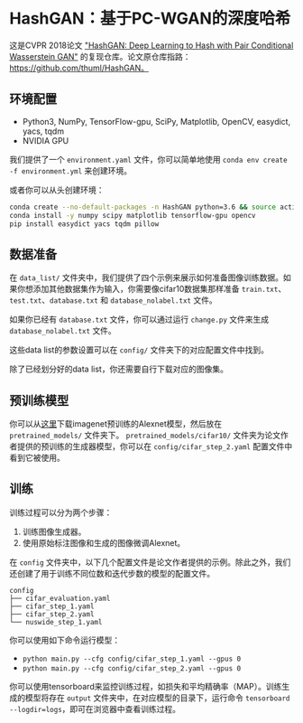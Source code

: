 # HashGAN：基于PC-WGAN的深度哈希

这是CVPR 2018论文 ["HashGAN: Deep Learning to Hash with Pair Conditional Wasserstein GAN"](http://openaccess.thecvf.com/content_cvpr_2018/papers/Cao_HashGAN_Deep_Learning_CVPR_2018_paper.pdf) 的复现仓库。论文原仓库指路：https://github.com/thuml/HashGAN。

## 环境配置

- Python3, NumPy, TensorFlow-gpu, SciPy, Matplotlib, OpenCV, easydict, yacs, tqdm
- NVIDIA GPU

我们提供了一个 `environment.yaml` 文件，你可以简单地使用 `conda env create -f environment.yml` 来创建环境。

或者你可以从头创建环境：
```bash
conda create --no-default-packages -n HashGAN python=3.6 && source activate HashGAN
conda install -y numpy scipy matplotlib tensorflow-gpu opencv
pip install easydict yacs tqdm pillow
```

## 数据准备
在 `data_list/` 文件夹中，我们提供了四个示例来展示如何准备图像训练数据。如果你想添加其他数据集作为输入，你需要像cifar10数据集那样准备 `train.txt`、`test.txt`、`database.txt` 和 `database_nolabel.txt` 文件。

如果你已经有 `database.txt` 文件，你可以通过运行 `change.py` 文件来生成 `database_nolabel.txt` 文件。 

这些data list的参数设置可以在 `config/` 文件夹下的对应配置文件中找到。

除了已经划分好的data list，你还需要自行下载对应的图像集。

## 预训练模型

你可以从[这里](https://github.com/thulab/DeepHash/releases/download/v0.1/reference_pretrain.npy.zip)下载imagenet预训练的Alexnet模型，然后放在 `pretrained_models/` 文件夹下。
`pretrained_models/cifar10/` 文件夹为论文作者提供的预训练的生成器模型，你可以在 `config/cifar_step_2.yaml` 配置文件中看到它被使用。

## 训练

训练过程可以分为两个步骤：
1. 训练图像生成器。
2. 使用原始标注图像和生成的图像微调Alexnet。

在 `config` 文件夹中，以下几个配置文件是论文作者提供的示例。除此之外，我们还创建了用于训练不同位数和迭代步数的模型的配置文件。

```
config
├── cifar_evaluation.yaml
├── cifar_step_1.yaml
├── cifar_step_2.yaml
└── nuswide_step_1.yaml
```

你可以使用如下命令运行模型：

- `python main.py --cfg config/cifar_step_1.yaml --gpus 0`
- `python main.py --cfg config/cifar_step_2.yaml --gpus 0`

你可以使用tensorboard来监控训练过程，如损失和平均精确率（MAP）。训练生成的模型将存在 `output` 文件夹中，在对应模型的目录下，运行命令 `tensorboard --logdir=logs`，即可在浏览器中查看训练过程。

